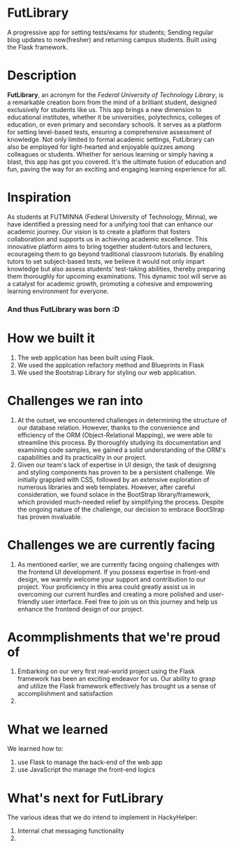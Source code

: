 # FutLibrary

A progressive app for setting tests/exams for students; Sending regular blog updates to new(fresher) and returning campus students. 
Built using the Flask framework.
 
# Description
**FutLibrary**, an acronym for the *Federal University of Technology Library*, is a remarkable creation born from the mind of a brilliant student, designed exclusively for students like us. This app brings a new dimension to educational institutes, whether it be universities, polytechnics, colleges of education, or even primary and secondary schools. It serves as a platform for setting level-based tests, ensuring a comprehensive assessment of knowledge. Not only limited to formal academic settings, FutLibrary can also be employed for light-hearted and enjoyable quizzes among colleagues or students. Whether for serious learning or simply having a blast, this app has got you covered. It's the ultimate fusion of education and fun, paving the way for an exciting and engaging learning experience for all.

# Inspiration
As students at FUTMINNA (Federal University of Technology, Minna), we have identified a pressing need for a unifying tool that can enhance our academic journey. Our vision is to create a platform that fosters collaboration and supports us in achieving academic excellence. This innovative platform aims to bring together student-tutors and lecturers, ecourageing them to go beyond traditional classroom tutorials. By enabling tutors to set subject-based tests, we believe it would not only impart knowledge but also assess students' test-taking abilities, thereby preparing them thoroughly for upcoming examinations. This dynamic tool will serve as a catalyst for academic growth, promoting a cohesive and empowering learning environment for everyone.

### And thus **FutLibrary** was born :D

# How we built it
1. The web application has been built using Flask.
2. We used the applcation refactory method and Blueprints in Flask
3. We used the Bootstrap Library for styling our web application.

# Challenges we ran into
1. At the outset, we encountered challenges in determining the structure of our database relation. However, thanks to the convenience and efficiency of the ORM (Object-Relational Mapping), we were able to streamline this process. By thoroughly studying its documentation and examining code samples, we gained a solid understanding of the ORM's capabilities and its practicality in our project.
2. Given our team's lack of expertise in UI design, the task of designing and styling components has proven to be a persistent challenge. We initially grappled with CSS, followed by an extensive exploration of numerous libraries and web templates. However, after careful consideration, we found solace in the BootStrap library/framework, which provided much-needed relief by simplifying the process. Despite the ongoing nature of the challenge, our decision to embrace BootStrap has proven invaluable.

# Challenges we are currently facing
1. As mentioned earlier, we are currently facing ongoing challenges with the frontend UI development. If you possess expertise in front-end design, we warmly welcome your support and contribution to our project. Your proficiency in this area could greatly assist us in overcoming our current hurdles and creating a more polished and user-friendly user interface. Feel free to join us on this journey and help us enhance the frontend design of our project.

# Acommplishments that we're proud of
1. Embarking on our very first real-world project using the Flask framework has been an exciting endeavor for us. Our ability to grasp and utilize the Flask framework effectively has brought us a sense of accomplishment and satisfaction
2. 

# What we learned
We learned how to:
  1. use Flask to manage the back-end of the web app
  2. use JavaScript tho manage the front-end logics


# What's next for **FutLibrary**
The various ideas that we do intend to implement in HackyHelper:
  1. Internal chat messaging functionality
  2.
  
